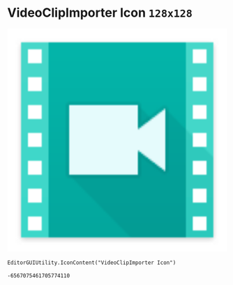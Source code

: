 # VideoClipImporter Icon `128x128`
<img src="/img/VideoClipImporter%20Icon.png" width=512 height=512>

``` CSharp
EditorGUIUtility.IconContent("VideoClipImporter Icon")
```
```
-6567075461705774110
```
